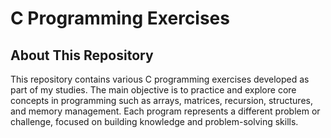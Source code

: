 # C Programming Exercises

## About This Repository

This repository contains various C programming exercises developed as part of my studies. The main objective is to practice and explore core concepts in programming such as arrays, matrices, recursion, structures, and memory management. Each program represents a different problem or challenge, focused on building knowledge and problem-solving skills.



